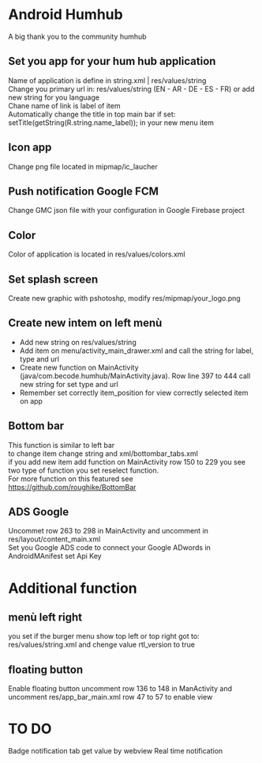 # Android Humhub
A big thank you to the community humhub

## Set you app for your hum hub application 

Name of application is define in string.xml | res/values/string <br>
Change you primary url in: res/values/string (EN - AR - DE - ES - FR) or add new string for you language <br>
Chane name of link is label of item <br>
Automatically change the title in top main bar if set: setTitle(getString(R.string.name_label)); in your new menu item <br>

## Icon app 
Change png file located in mipmap/ic_laucher

## Push notification Google FCM
Change GMC json file with your configuration in Google Firebase project

## Color 
Color of application is located in res/values/colors.xml

## Set splash screen
Create new graphic with pshotoshp, modify res/mipmap/your_logo.png

## Create new intem on left menù
- Add new string on res/values/string
- Add item on menu/activity_main_drawer.xml and call the string for label, type and url
- Create new function on MainActivity (java/com.becode.humhub/MainActivity.java). Row line 397 to 444
  call new string for set type and url 
- Remember set correctly item_position for view correctly selected item on app

## Bottom bar
This function is similar to left bar <br>
to change item change string and xml/bottombar_tabs.xml <br>
if you add new item add function on MainActivity row 150 to 229 you see two type of function you set reselect function.<br>
For more function on this featured see https://github.com/roughike/BottomBar

## ADS Google
Uncommet row 263 to 298 in MainActivity and uncomment in res/layout/content_main.xml <br>
Set you Google ADS code to connect your Google ADwords in AndroidMAnifest set Api Key <br>

# Additional function 

## menù left right
you set if the burger menu show top left or top right got to: res/values/string.xml and chenge value rtl_version to true
## floating button
Enable floating button uncomment row 136 to 148 in ManActivity and uncomment res/app_bar_main.xml row 47 to 57 to enable view

# TO DO
Badge notification tab get value by webview
Real time notification

